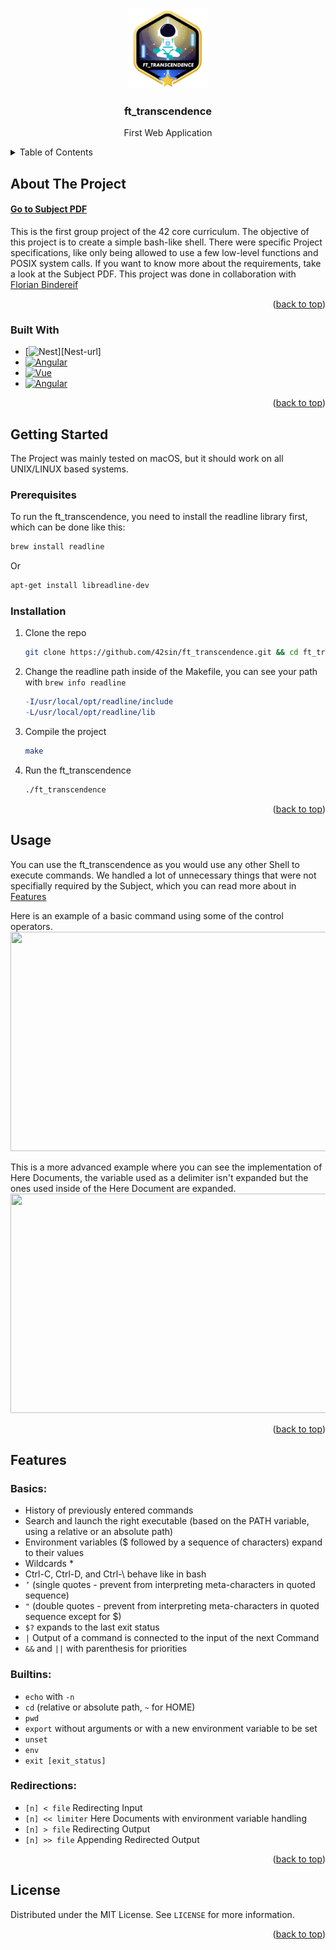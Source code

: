 <!-- Improved compatibility of back to top link: See: https://github.com/othneildrew/Best-README-Template/pull/73 -->
<a name="readme-top"></a>

<!-- PROJECT LOGO -->
<br />
<div align="center">
  <a href="https://github.com/42sin/ft_transcendence">
    <img src="readme_images/logo.png" alt="Logo" width="128" height="128">
  </a>

<h3 align="center">ft_transcendence</h3>

  <p align="center">
    First Web Application
    <br />
  </p>
</div>


<!-- TABLE OF CONTENTS -->
<details>
  <summary>Table of Contents</summary>
  <ol>
    <li>
      <a href="#about-the-project">About The Project</a>
	  <ul>
	  	<li><a href="#built-with">Built with</a></li>
	  </ul>
    </li>
    <li>
      <a href="#getting-started">Getting Started</a>
      <ul>
        <li><a href="#prerequisites">Prerequisites</a></li>
        <li><a href="#installation">Installation</a></li>
      </ul>
    </li>
    <li><a href="#usage">Usage</a></li>
    <li><a href="#features">Features</a></li>
    <li><a href="#license">License</a></li>
  </ol>
</details>



<!-- ABOUT THE PROJECT -->
## About The Project

#### [Go to Subject PDF]

This is the first group project of the 42 core curriculum. The objective of this project is to create a simple bash-like shell. There were specific Project specifications, like only being allowed to use a few low-level functions and POSIX system calls. If you want to know more about the requirements, take a look at the Subject PDF. This project was done in collaboration with <a href="https://github.com/FlorianBindereif">Florian Bindereif</a>

<p align="right">(<a href="#readme-top">back to top</a>)</p>

### Built With

* [![Nest][Nest.js]][Nest-url]
* [![Angular][React.js]][React-url]
* [![Vue][Vue.js]][Vue-url]
* [![Angular][Angular.io]][Angular-url]

<p align="right">(<a href="#readme-top">back to top</a>)</p>

<!-- GETTING STARTED -->
## Getting Started

The Project was mainly tested on macOS, but it should work on all UNIX/LINUX based systems.

### Prerequisites

To run the ft_transcendence, you need to install the readline library first, which can be done like this:
  ```sh
  brew install readline
  ```
Or
  ```sh
  apt-get install libreadline-dev
  ```

### Installation

1. Clone the repo
   ```sh
   git clone https://github.com/42sin/ft_transcendence.git && cd ft_transcendence
   ```
2. Change the readline path inside of the Makefile, you can see your path with `brew info readline`
   ```Makefile
   -I/usr/local/opt/readline/include
   -L/usr/local/opt/readline/lib
   ```
3. Compile the project
   ```sh
   make
   ```
4. Run the ft_transcendence
   ```sh
   ./ft_transcendence
   ```

<p align="right">(<a href="#readme-top">back to top</a>)</p>

<!-- USAGE EXAMPLES -->
## Usage

You can use the ft_transcendence as you would use any other Shell to execute commands. We handled a lot of unnecessary things that were not specifially required by the Subject, which you can read more about in <a href="#features">Features</a>

Here is an example of a basic command using some of the control operators.
<img src="example.png" height="351px" width="672px">

This is a more advanced example where you can see the implementation of Here Documents, the variable used as a delimiter isn't expanded but the ones used inside of the Here Document are expanded.
<img src="example2.png" height="351px" width="672px">

<p align="right">(<a href="#readme-top">back to top</a>)</p>

<!-- Features -->
## Features

### Basics:
<ul>
  <li>History of previously entered commands</li>
  <li>Search and launch the right executable (based on the PATH variable, using a relative or an absolute path)</li>
  <li>Environment variables ($ followed by a sequence of characters) expand to their values</li>
  <li>Wildcards *</li>
  <li>Ctrl-C, Ctrl-D, and Ctrl-\ behave like in bash</li>
  <li><code>’</code> (single quotes - prevent from interpreting meta-characters in quoted sequence)</li>
  <li><code>"</code> (double quotes - prevent from interpreting meta-characters in quoted sequence except for $)</li>
  <li><code>$?</code> expands to the last exit status</li>
  <li><code>|</code> Output of a command is connected to the input of the next Command</li>
  <li><code>&amp;&amp;</code> and <code>||</code> with parenthesis for priorities</li>
</ul>

### Builtins:
<ul>
  <li><code>echo</code> with <code>-n</code></li>
  <li><code>cd</code> (relative or absolute path, <code>~</code> for HOME)</li>
  <li><code>pwd</code></li>
  <li><code>export</code> without arguments or with a new environment variable to be set</li>
  <li><code>unset</code></li>
  <li><code>env</code></li>
  <li><code>exit [exit_status]</code></li>
</ul>

### Redirections:
<ul>
  <li><code>[n] &lt; file</code> Redirecting Input</li>
  <li><code>[n] &lt;&lt; limiter</code> Here Documents with environment variable handling</li>
  <li><code>[n] &gt; file</code> Redirecting Output</li>
  <li><code>[n] &gt;&gt; file</code> Appending Redirected Output</li>
</ul>


<p align="right">(<a href="#readme-top">back to top</a>)</p>

<!-- LICENSE -->
## License

Distributed under the MIT License. See `LICENSE` for more information.

<p align="right">(<a href="#readme-top">back to top</a>)</p>

<!-- MARKDOWN LINKS & IMAGES -->
[issues-url]: https://github.com/42sin/ft_transcendence/issues
[license-url]: https://github.com/42sin/ft_transcendence/blob/master/LICENSE.txt
[Go to Subject PDF]: en.transc_subject.pdf

[Nest.js]: https://img.shields.io/badge/-NestJs-ea2845?style=for-the-badge&logo=nestjs&logoColor=white
[Next-url]: https://nextjs.org/
[React.js]: https://img.shields.io/badge/React-20232A?style=for-the-badge&logo=react&logoColor=61DAFB
[React-url]: https://reactjs.org/
[Vue.js]: https://img.shields.io/badge/Vue.js-35495E?style=for-the-badge&logo=vuedotjs&logoColor=4FC08D
[Vue-url]: https://vuejs.org/
[Angular.io]: https://img.shields.io/badge/Angular-DD0031?style=for-the-badge&logo=angular&logoColor=white
[Angular-url]: https://angular.io/